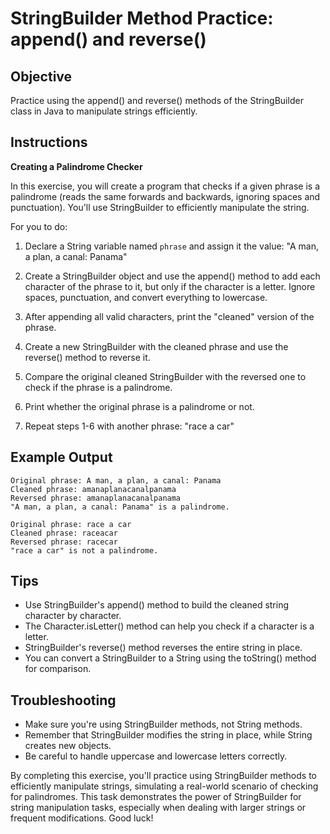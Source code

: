 # StringBuilder Method Practice: append() and reverse()

## Objective
Practice using the append() and reverse() methods of the StringBuilder class in Java to manipulate strings efficiently.

## Instructions

**Creating a Palindrome Checker**

In this exercise, you will create a program that checks if a given phrase is a palindrome (reads the same forwards and backwards, ignoring spaces and punctuation). You'll use StringBuilder to efficiently manipulate the string.

For you to do:

1. Declare a String variable named `phrase` and assign it the value:
   "A man, a plan, a canal: Panama"

2. Create a StringBuilder object and use the append() method to add each character of the phrase to it, but only if the character is a letter. Ignore spaces, punctuation, and convert everything to lowercase.

3. After appending all valid characters, print the "cleaned" version of the phrase.

4. Create a new StringBuilder with the cleaned phrase and use the reverse() method to reverse it.

5. Compare the original cleaned StringBuilder with the reversed one to check if the phrase is a palindrome.

6. Print whether the original phrase is a palindrome or not.

7. Repeat steps 1-6 with another phrase: "race a car"

## Example Output
```
Original phrase: A man, a plan, a canal: Panama
Cleaned phrase: amanaplanacanalpanama
Reversed phrase: amanaplanacanalpanama
"A man, a plan, a canal: Panama" is a palindrome.

Original phrase: race a car
Cleaned phrase: raceacar
Reversed phrase: racecar
"race a car" is not a palindrome.
```


## Tips

- Use StringBuilder's append() method to build the cleaned string character by character.
- The Character.isLetter() method can help you check if a character is a letter.
- StringBuilder's reverse() method reverses the entire string in place.
- You can convert a StringBuilder to a String using the toString() method for comparison.

## Troubleshooting

- Make sure you're using StringBuilder methods, not String methods.
- Remember that StringBuilder modifies the string in place, while String creates new objects.
- Be careful to handle uppercase and lowercase letters correctly.

By completing this exercise, you'll practice using StringBuilder methods to efficiently manipulate strings, simulating a real-world scenario of checking for palindromes. This task demonstrates the power of StringBuilder for string manipulation tasks, especially when dealing with larger strings or frequent modifications. Good luck!